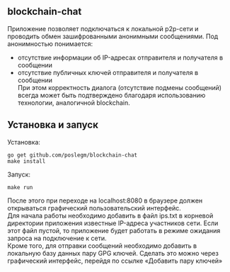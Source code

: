 ## blockchain-chat

Приложение позволяет подключаться к локальной p2p-сети и проводить обмен зашифрованными анонимными сообщениями. Под анонимностью понимается:
- отсутствие информации об IP-адресах отправителя и получателя в сообщении
- отсутствие публичных ключей отправителя и получателя в сообщении  
При этом корректность диалога (отсутствие подмены сообщений) всегда может быть подтверждено благодаря использованию технологии, аналогичной blockchain.

## Установка и запуск
Установка:
```
go get github.com/poslegm/blockchain-chat
make install
```
Запуск:
```
make run
```

После этого при переходе на localhost:8080 в браузере должен открываться графический пользовательский интерфейс.  
Для начала работы необходимо добавить в файл ips.txt в корневой директории приложения известные IP-адреса участников сети. Если этот файл пустой, то приложение будет работать в режиме ожидания запроса на подключение к сети.  
Кроме того, для отправки сообщений необходимо добавить в локальную базу данных пару GPG ключей. Сделать это можно через графический интерфейс, перейдя по ссылке «Добавить пару ключей»
